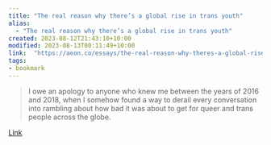 ```yaml
---
title: "The real reason why there’s a global rise in trans youth"
alias:
  - "The real reason why there’s a global rise in trans youth"
created: 2023-08-12T21:43:10+10:00
modified: 2023-08-13T00:11:49+10:00
link:  "https://aeon.co/essays/the-real-reason-why-theres-a-global-rise-in-trans-youth"
tags:
- bookmark
---
```


> I owe an apology to anyone who knew me between the years of 2016 and 2018, when I somehow found a way to derail every conversation into rambling about how bad it was about to get for queer and trans people across the globe.

[Link](https://aeon.co/essays/the-real-reason-why-theres-a-global-rise-in-trans-youth)